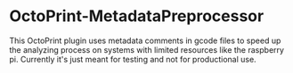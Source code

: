 # OctoPrint-MetadataPreprocessor

This OctoPrint plugin uses metadata comments in gcode files to speed up the analyzing process on systems with limited resources like the raspberry pi. Currently it's just meant for testing and not for productional use.
